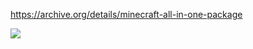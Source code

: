 https://archive.org/details/minecraft-all-in-one-package

![](https://archive.org/download/minecraft-all-in-one-package/ChatGPT%20Image%20Sep%205%2C%202025%2C%2001_57_05%20PM.png)
